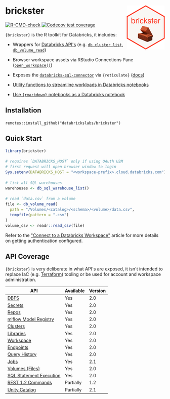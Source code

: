 # brickster <a href='https://zacdav-db.github.io/brickster/'><img src="man/figures/logo.png" align="right" height="139"/></a>

<!-- badges: start -->

[![R-CMD-check](https://github.com/zacdav-db/brickster/workflows/R-CMD-check/badge.svg)](https://github.com/zacdav-db/brickster/actions) [![Codecov test coverage](https://codecov.io/gh/zacdav-db/brickster/branch/main/graph/badge.svg)](https://app.codecov.io/gh/zacdav-db/brickster?branch=main)

<!-- badges: end -->

`{brickster}` is the R toolkit for Databricks, it includes:

-   Wrappers for [Databricks API's](https://docs.databricks.com/api/workspace/introduction) (e.g. [`db_cluster_list`](https://databrickslabs.github.io/brickster/reference/db_cluster_list.html), [`db_volume_read`](https://databrickslabs.github.io/brickster/reference/db_volume_read.html))

-   Browser workspace assets via RStudio Connections Pane ([`open_workspace()`](https://databrickslabs.github.io/brickster/reference/open_workspace.html))

-   Exposes the [`databricks-sql-connector`](https://github.com/databricks/databricks-sql-python) via `{reticulate}` ([docs](https://databrickslabs.github.io/brickster/reference/index.html#sql-connector))

-   [Utility functions to streamline workloads in Databricks notebooks](https://databrickslabs.github.io/brickster/reference/index.html#databricks-notebook-helpers)

-   [Use `{rmarkdown}` notebooks as a Databricks notebook](https://databrickslabs.github.io/brickster/articles/rmarkdown-databricks-notebook.html)

## Installation

`remotes::install_github("databrickslabs/brickster")`

## Quick Start

``` r
library(brickster)

# requires `DATABRICKS_HOST` only if using OAuth U2M
# first request will open browser window to login
Sys.setenv(DATABRICKS_HOST = "<workspace-prefix>.cloud.databricks.com")

# list all SQL warehouses
warehouses <- db_sql_warehouse_list()

# read `data.csv` from a volume
file <- db_volume_read(
  path = "/Volumes/<catalog>/<schema>/<volume>/data.csv",
  tempfile(pattern = ".csv")
)
volume_csv <- readr::read_csv(file)
```

Refer to the ["Connect to a Databricks Workspace"](https://databrickslabs.github.io/brickster/articles/setup-auth.html) article for more details on getting authentication configured.

## API Coverage

`{brickster}` is very deliberate in what API's are exposed, it isn't intended to replace IaC (e.g. [Terraform](https://www.terraform.io/)) tooling or be used for account and workspace administration.

| API                                                                                                   | Available | Version |
|------------------------------------|------------------|------------------|
| [DBFS](https://docs.databricks.com/dev-tools/api/latest/dbfs.html)                                    | Yes       | 2.0     |
| [Secrets](https://docs.databricks.com/dev-tools/api/latest/secrets.html)                              | Yes       | 2.0     |
| [Repos](https://docs.databricks.com/dev-tools/api/latest/repos.html)                                  | Yes       | 2.0     |
| [mlflow Model Registry](https://docs.databricks.com/dev-tools/api/latest/mlflow.html)                 | Yes       | 2.0     |
| [Clusters](https://docs.databricks.com/dev-tools/api/latest/clusters.html)                            | Yes       | 2.0     |
| [Libraries](https://docs.databricks.com/dev-tools/api/latest/libraries.html)                          | Yes       | 2.0     |
| [Workspace](https://docs.databricks.com/dev-tools/api/latest/workspace.html)                          | Yes       | 2.0     |
| [Endpoints](https://docs.databricks.com/sql/api/sql-endpoints.html)                                   | Yes       | 2.0     |
| [Query History](https://docs.databricks.com/sql/api/query-history.html)                               | Yes       | 2.0     |
| [Jobs](https://docs.databricks.com/dev-tools/api/latest/jobs.html)                                    | Yes       | 2.1     |
| [Volumes (Files)](https://docs.databricks.com/api/workspace/files)                                    | Yes       | 2.0     |
| [SQL Statement Execution](https://docs.databricks.com/api/workspace/statementexecution)               | Yes       | 2.0     |
| [REST 1.2 Commands](https://docs.databricks.com/dev-tools/api/1.2/index.html)                         | Partially | 1.2     |
| [Unity Catalog](https://api-docs.databricks.com/rest/latest/unity-catalog-api-specification-2-1.html) | Partially | 2.1     |

